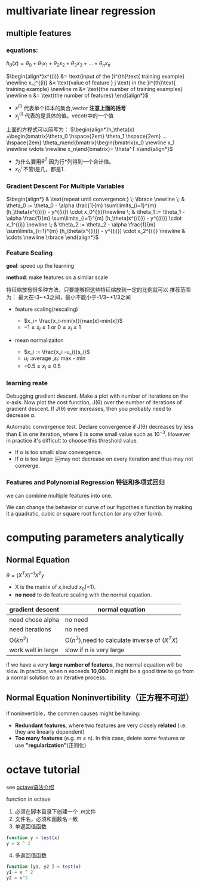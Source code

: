 # multivariate linear regression


## multiple features 

### equations:

$h_\theta(x) = \theta_0+\theta_{1}x_1+\theta_{2}x_2+\theta_{3}x_3+...+\theta_{n}x_n$

$\begin{align*}x^{(i)} &= \text{input of the }i^{th}\text{ training example} \newline x_j^{(i)} &= \text{value of feature } j \text{ in the }i^{th}\text{ training example}  \newline m &= \text{the number of training examples} \newline n &= \text{the number of features} \end{align*}$

- $x^{(i)}$ 代表单个样本的集合,vector **注意上面的括号**
- $x_j^{(i)}$ 代表的是具体的值。vecotr中的一个值

上面的方程式可以简写为：
$\begin{align*}h_\theta(x) =\begin{bmatrix}\theta_0 \hspace{2em} \theta_1 \hspace{2em} ... \hspace{2em} \theta_n\end{bmatrix}\begin{bmatrix}x_0 \newline x_1 \newline \vdots \newline x_n\end{bmatrix}= \theta^T x\end{align*}$

- 为什么要用$\theta^T$:因为行*列得到一个合计值。
- $x^{i}_{0}$ 不管i是几，都是1.

### Gradient Descent For Multiple Variables

$\begin{align*} & \text{repeat until convergence:} \; \lbrace \newline \; & \theta_0 := \theta_0 - \alpha \frac{1}{m} \sum\limits_{i=1}^{m} (h_\theta(x^{(i)}) - y^{(i)}) \cdot x_0^{(i)}\newline \; & \theta_1 := \theta_1 - \alpha \frac{1}{m} \sum\limits_{i=1}^{m} (h_\theta(x^{(i)}) - y^{(i)}) \cdot x_1^{(i)} \newline \; & \theta_2 := \theta_2 - \alpha \frac{1}{m} \sum\limits_{i=1}^{m} (h_\theta(x^{(i)}) - y^{(i)}) \cdot x_2^{(i)} \newline & \cdots \newline \rbrace \end{align*}$


### Feature Scaling

**goal**: speed up the learning

**method**: make features on a similar scale

特征缩放有很多种方法，只要能够把这些特征缩放到一定的比例就可以
推荐范围为： 最大在-3~+3之间，最小不能小于-1/3~+1/3之间

- feature scaling(rescaling)
	
	- $x_i= \frac{x_i-min(x)}{max(x)-min(x)}$
	- $-1 \leq x_i\leq 1$ or  $0\leq x_i\leq 1$
	
- mean normalizaiton
	- $x_i := \frac{x_i -u_i}{s_i}$ 
	- $u_i$ :average ,$s_i$: max - min
	- $-0.5 \leq x_i\leq 0.5$ 
	

### learning reate

Debugging gradient descent. Make a plot with number of iterations on the x-axis. Now plot the cost function, J(θ) over the number of iterations of gradient descent. If J(θ) ever increases, then you probably need to decrease α.

Automatic convergence test. Declare convergence if J(θ) decreases by less than E in one iteration, where E is some small value such as $10^{−3}$. However in practice it's difficult to choose this threshold value.

- If α is too small: slow convergence. 
- If α is too large: ￼may not decrease on every iteration and thus may not converge.

### Features and Polynomial Regression 特征和多项式回归

we can combine multiple features into one.

We can change the behavior or curve of our hypothesis function by making it a quadratic, cubic or square root function (or any other form).

# computing parameters analytically

## Normal Equation

$\theta = (X^T X)^{-1} X^T y$

- X is the matrix of x,includ $x_0$(=1).
- **no need** to do feature scaling with the normal equation.

|gradient descent|normal equation|
|---|---|
|need chose alpha|no need|
|need iterations|no need|
|O($kn^2$)|O($n^3$),need to calculate inverse of $(X^T X)$ |
|work well in large|slow if n is very large|

if we have a very **large number of features**, the normal equation will be slow. In practice, when n exceeds **10,000** it might be a good time to go from a normal solution to an iterative process.

## Normal Equation Noninvertibility（正方程不可逆）

if noninvertible，the commen causes might be having:

- **Redundant features**, where two features are very closely **related** (i.e. they are linearly dependent)
- **Too many features** (e.g. m ≤ n). In this case, delete some features or use **"regularization"**(正则化)

# octave tutorial

see [octave语法介绍](https://www.coursera.org/learn/machine-learning/resources/QQx8l)

function in octave

1. 必须在脚本目录下创建一个 .m文件
2. 文件名，必须和函数名一致
3. 单返回值函数

```octave
function y = test(x)
y = x ^ 2
```

4. 多返回值函数

```octave
function [y1, y2 ] = test(x)
y1 = x ^ 2
y2 = x^3
```
